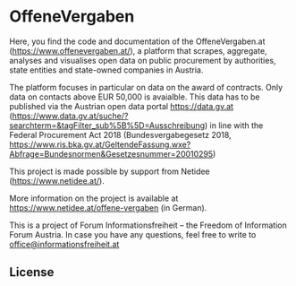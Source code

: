 # OffeneVergaben

Here, you find the code and documentation of the OffeneVergaben.at (https://www.offenevergaben.at/), a platform that scrapes, aggregate, analyses and visualises open data on public procurement by authorities, state entities and state-owned companies in Austria.

The platform focuses in particular on data on the award of contracts. Only data on contacts above EUR 50,000 is avaialble.
This data has to be published via the Austrian open data portal https://data.gv.at (https://www.data.gv.at/suche/?searchterm=&tagFilter_sub%5B%5D=Ausschreibung) in line with the Federal Procurement Act 2018 (Bundesvergabegesetz 2018, https://www.ris.bka.gv.at/GeltendeFassung.wxe?Abfrage=Bundesnormen&Gesetzesnummer=20010295)

This project is made possible by support from Netidee (https://www.netidee.at/).

More information on the project is available at https://www.netidee.at/offene-vergaben (in German).

This is a project of Forum Informationsfreiheit – the Freedom of Information Forum Austria.
In case you have any questions, feel free to write to office@informationsfreiheit.at

## License

